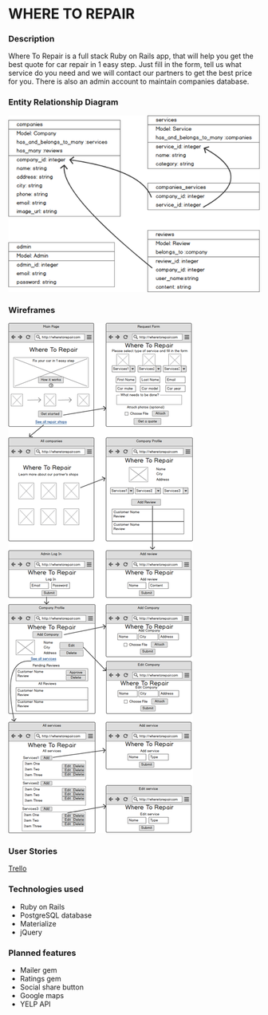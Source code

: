 # WHERE TO REPAIR

### Description

 Where To Repair is a full stack Ruby on Rails app, that will help you get the best quote for car repair in 1 easy step. Just fill in the form, tell us what service do you need and we will contact our partners to get the best price for you. There is also an admin account to maintain companies database.

### Entity Relationship Diagram

![Entity Relationship Diagram](public/ERD.png)

### Wireframes

 ![Wireframes](public/Wireframes.png)

### User Stories

  [Trello](https://trello.com/b/TSNjVYUQ/where-to-repair#)

### Technologies used

 + Ruby on Rails
 + PostgreSQL database
 + Materialize
 + jQuery

### Planned features

 + Mailer gem
 + Ratings gem
 + Social share button
 + Google maps
 + YELP API
